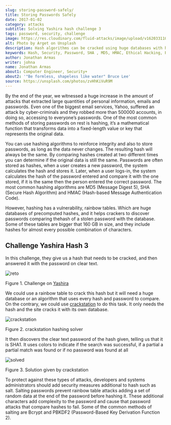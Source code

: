 ```yaml
---
slug: storing-password-safely/
title: Storing Passwords Safely
date: 2017-01-02
category: attacks
subtitle: Solving Yashira hash challenge 3
tags: password, security, challenge
image: https://res.cloudinary.com/fluid-attacks/image/upload/v1620331103/blog/storing-password-safely/cover_qrhopx.webp
alt: Photo by Arget on Unsplash
description: Hash algorithms can be cracked using huge databases with hashed common words. It's essential to know how to properly secure your data before storing it.
keywords: Hash, Security, Password, SHA , MD5, HMAC, Ethical Hacking, Pentesting
author: Jonathan Armas
writer: johna
name: Jonathan Armas
about1: Computer Engineer, Security+
about2: '"Be formless, shapeless like water" Bruce Lee'
source: https://unsplash.com/photos/zvHhKiVuR9M
---
```


By the end of the year, we witnessed a huge increase in the amount of
attacks that extracted large quantities of personal information, emails
and passwords. Even one of the biggest email services, Yahoo, suffered
an attack by cyber-criminals and they robbed more than 500000 accounts,
in doing so, accessing to everyone’s passwords. One of the most common
methods of storing passwords on rest is hashing, it’s a mathematical
function that transforms data into a fixed-length value or key that
represents the original data.

You can use hashing algorithms to reinforce integrity and also to store
passwords, as long as the data never changes. The resulting hash will
always be the same. By comparing hashes created at two different times
you can determine if the original data is still the same. Passwords are
often stored as hashes, when a user creates a new password, the system
calculates the hash and stores it. Later, when a user logs-in, the
system calculates the hash of the password entered and compare it with
the one stored, if it is the same then the person entered the correct
password. The most common hashing algorithms are MD5 (Message Digest 5),
SHA (Secure Hash Algorithm) and HMAC (Hash-based Message Authentication
Code).

However, hashing has a vulnerability, rainbow tables. Which are huge
databases of precomputed hashes, and it helps crackers to discover
passwords comparing thehash of a stolen password with the database. Some
of these tables are bigger that 160 GB in size, and they include hashes
for almost every possible combination of characters.

## Challenge Yashira Hash 3

In this challenge, they give us a hash that needs to be cracked, and
then answered it with the password on clear text.

<div class="imgblock">

![reto](https://res.cloudinary.com/fluid-attacks/image/upload/v1620331102/blog/storing-password-safely/reto_my4yzp.webp)

<div class="title">

Figure 1. Challenge on
[Yashira](http://www.yashira.org/index.php?mode=Retos&resp=inforeto&level=3)

</div>

</div>

We could use a rainbow table to crack this hash but it will need a huge
database or an algorithm that uses every hash and password to compare.
On the contrary, we could use [crackstation](https://crackstation.net/)
to do this task. It only needs the hash and the site cracks it with its
own database.

<div class="imgblock">

![crackstation](https://res.cloudinary.com/fluid-attacks/image/upload/v1620331101/blog/storing-password-safely/crackstation_xfn4yc.webp)

<div class="title">

Figure 2. crackstation hashing solver

</div>

</div>

It then discovers the clear text password of the hash given, telling us
that it is SHA1. It uses colors to indicate if the search was
successful, if a partial a partial match was found or if no password was
found at all

<div class="imgblock">

![solved](https://res.cloudinary.com/fluid-attacks/image/upload/v1620331102/blog/storing-password-safely/solved_vookhd.webp)

<div class="title">

Figure 3. Solution given by crackstation

</div>

</div>

To protect against these types of attacks, developers and systems
administrators should add security measures additional to hash such as
salt. Salting passwords prevent rainbow table attacks adding a set of
random data at the end of the password before hashing it. These
additional characters add complexity to the password and cause that
password attacks that compare hashes to fail. Some of the common methods
of salting are Bcrypt and PBKDF2 (Password-Based Key Derivation Function
2).
